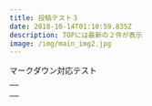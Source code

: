 ```yaml
---
title: 投稿テスト３
date: 2018-10-14T01:10:59.835Z
description: TOPには最新の２件が表示
image: /img/main_img2.jpg
---
```

マークダウン対応テスト

|     |
| --- |
|     |
|     |
|     |

